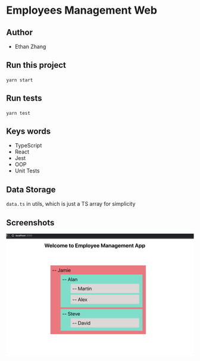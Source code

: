 # Employees Management Web

## Author

* Ethan Zhang

## Run this project

`yarn start`

## Run tests

`yarn test`

## Keys words

* TypeScript
* React
* Jest
* OOP
* Unit Tests

## Data Storage

`data.ts` in utils, which is just a TS array for simplicity

## Screenshots

![Alt text](./public/app_screenshot.png?raw=true "App Screenshot")
